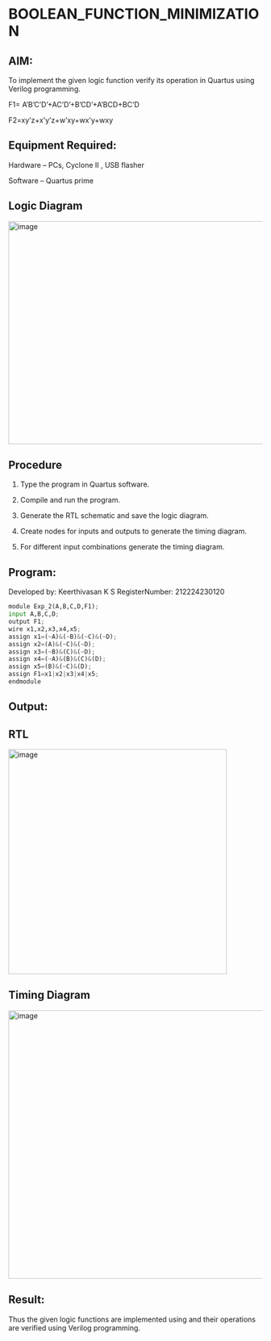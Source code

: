 # BOOLEAN_FUNCTION_MINIMIZATION

## AIM:

To implement the given logic function verify its operation in Quartus using Verilog programming.

F1= A’B’C’D’+AC’D’+B’CD’+A’BCD+BC’D 

F2=xy’z+x’y’z+w’xy+wx’y+wxy

## Equipment Required:

Hardware – PCs, Cyclone II , USB flasher

Software – Quartus prime


## Logic Diagram
<img width="805" height="442" alt="image" src="https://github.com/user-attachments/assets/c066f5ba-0508-494e-9d76-2fa30199b0c5" />

## Procedure

1.	Type the program in Quartus software.

2.	Compile and run the program.

3.	Generate the RTL schematic and save the logic diagram.

4.	Create nodes for inputs and outputs to generate the timing diagram.

5.	For different input combinations generate the timing diagram.


## Program:

Developed by: Keerthivasan K S
RegisterNumber: 212224230120

```.py
module Exp_2(A,B,C,D,F1);
input A,B,C,D;
output F1;
wire x1,x2,x3,x4,x5;
assign x1=(~A)&(~B)&(~C)&(~D);
assign x2=(A)&(~C)&(~D);
assign x3=(~B)&(C)&(~D);
assign x4=(~A)&(B)&(C)&(D);
assign x5=(B)&(~C)&(D);
assign F1=x1|x2|x3|x4|x5;
endmodule
```


## Output:

## RTL
<img width="433" height="446" alt="image" src="https://github.com/user-attachments/assets/7700bdcd-5716-45b5-90b2-d5b3af23acf9" />

## Timing Diagram
<img width="1041" height="532" alt="image" src="https://github.com/user-attachments/assets/b7280afd-2f41-4ace-b088-928778da2579" />

## Result:
Thus the given logic functions are implemented using and their operations are verified using Verilog programming.

